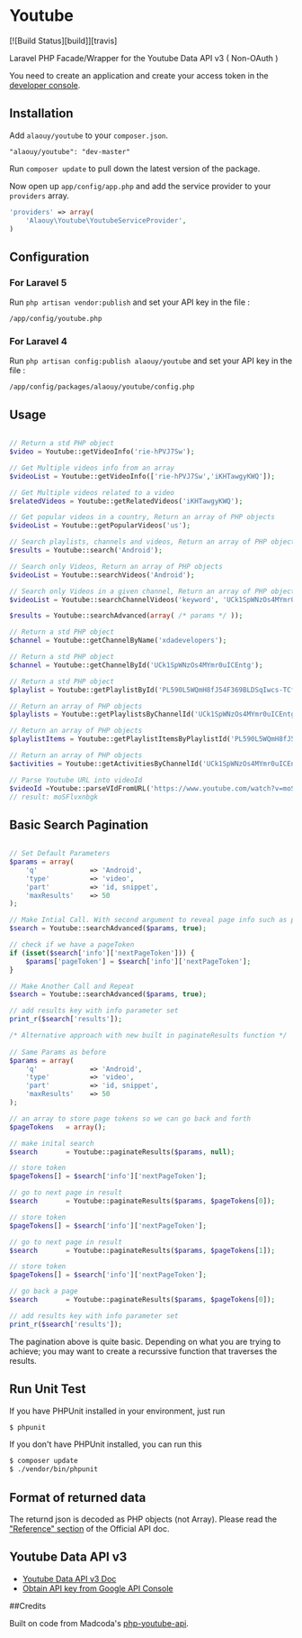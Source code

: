 Youtube
=========

[![Build Status][build]][travis]

Laravel PHP Facade/Wrapper for the Youtube Data API v3 ( Non-OAuth )

You need to create an application and create your access token in the [developer console](https://console.developers.google.com).



## Installation

Add `alaouy/youtube` to your `composer.json`.
```
"alaouy/youtube": "dev-master"
```

Run `composer update` to pull down the latest version of the package.

Now open up `app/config/app.php` and add the service provider to your `providers` array.
```php
'providers' => array(
	'Alaouy\Youtube\YoutubeServiceProvider',
)
```


## Configuration
### For Laravel 5
Run `php artisan vendor:publish` and set your API key in the file :
```
/app/config/youtube.php
```
### For Laravel 4
Run `php artisan config:publish alaouy/youtube` and set your API key in the file :
```
/app/config/packages/alaouy/youtube/config.php
```

## Usage

```php

// Return a std PHP object 
$video = Youtube::getVideoInfo('rie-hPVJ7Sw');

// Get Multiple videos info from an array
$videoList = Youtube::getVideoInfo(['rie-hPVJ7Sw','iKHTawgyKWQ']);

// Get Multiple videos related to a video
$relatedVideos = Youtube::getRelatedVideos('iKHTawgyKWQ');

// Get popular videos in a country, Return an array of PHP objects
$videoList = Youtube::getPopularVideos('us');

// Search playlists, channels and videos, Return an array of PHP objects
$results = Youtube::search('Android');

// Search only Videos, Return an array of PHP objects
$videoList = Youtube::searchVideos('Android');

// Search only Videos in a given channel, Return an array of PHP objects
$videoList = Youtube::searchChannelVideos('keyword', 'UCk1SpWNzOs4MYmr0uICEntg', 40);

$results = Youtube::searchAdvanced(array( /* params */ ));

// Return a std PHP object
$channel = Youtube::getChannelByName('xdadevelopers');

// Return a std PHP object
$channel = Youtube::getChannelById('UCk1SpWNzOs4MYmr0uICEntg');

// Return a std PHP object
$playlist = Youtube::getPlaylistById('PL590L5WQmH8fJ54F369BLDSqIwcs-TCfs');

// Return an array of PHP objects
$playlists = Youtube::getPlaylistsByChannelId('UCk1SpWNzOs4MYmr0uICEntg');

// Return an array of PHP objects
$playlistItems = Youtube::getPlaylistItemsByPlaylistId('PL590L5WQmH8fJ54F369BLDSqIwcs-TCfs');

// Return an array of PHP objects
$activities = Youtube::getActivitiesByChannelId('UCk1SpWNzOs4MYmr0uICEntg');

// Parse Youtube URL into videoId
$videoId =Youtube::parseVIdFromURL('https://www.youtube.com/watch?v=moSFlvxnbgk');
// result: moSFlvxnbgk
```

## Basic Search Pagination
```php

// Set Default Parameters
$params = array(
    'q'             => 'Android',
    'type'          => 'video',
    'part'          => 'id, snippet',
    'maxResults'    => 50
);

// Make Intial Call. With second argument to reveal page info such as page tokens.
$search = Youtube::searchAdvanced($params, true);

// check if we have a pageToken
if (isset($search['info']['nextPageToken'])) {
    $params['pageToken'] = $search['info']['nextPageToken'];
}

// Make Another Call and Repeat
$search = Youtube::searchAdvanced($params, true);          

// add results key with info parameter set
print_r($search['results']); 

/* Alternative approach with new built in paginateResults function */
 
// Same Params as before
$params = array(
    'q'             => 'Android',
    'type'          => 'video',
    'part'          => 'id, snippet',
    'maxResults'    => 50
);

// an array to store page tokens so we can go back and forth
$pageTokens   = array();

// make inital search
$search       = Youtube::paginateResults($params, null);

// store token
$pageTokens[] = $search['info']['nextPageToken'];

// go to next page in result
$search       = Youtube::paginateResults($params, $pageTokens[0]);

// store token
$pageTokens[] = $search['info']['nextPageToken'];

// go to next page in result
$search       = Youtube::paginateResults($params, $pageTokens[1]);

// store token
$pageTokens[] = $search['info']['nextPageToken'];

// go back a page
$search       = Youtube::paginateResults($params, $pageTokens[0]);

// add results key with info parameter set
print_r($search['results']);

```

The pagination above is quite basic. Depending on what you are trying to achieve; you may want to create a recurssive function that traverses the results.


## Run Unit Test
If you have PHPUnit installed in your environment, just run

```bash
$ phpunit
```

If you don't have PHPUnit installed, you can run this

```bash
$ composer update
$ ./vendor/bin/phpunit
```

## Format of returned data
The returnd json is decoded as PHP objects (not Array).
Please read the ["Reference" section](https://developers.google.com/youtube/v3/docs/) of the Official API doc.


## Youtube Data API v3
- [Youtube Data API v3 Doc](https://developers.google.com/youtube/v3/)
- [Obtain API key from Google API Console](https://console.developers.google.com)


##Credits

Built on code from Madcoda's [php-youtube-api](https://github.com/madcoda/php-youtube-api).

